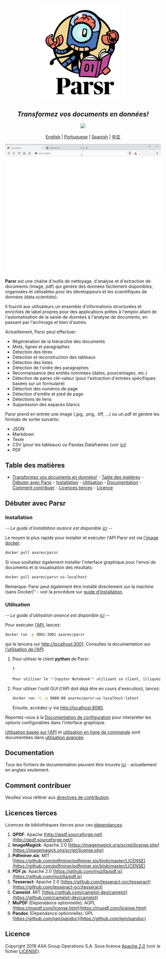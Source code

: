 <p align='center'>
  <img src="assets/logo.png" width="275">
</p>

<h2 align="center"><i>Transformez vos documents en données!</i></h2>

<p align="center">
	<a href="https://cloud.drone.io/axa-group/Parsr"><img src="https://cloud.drone.io/api/badges/axa-group/Parsr/status.svg"></a>
</p>

<p align="center">
	<a href="README.md">English</a> |
  <a href="README_pt.md">Portuguese</a> |
  <a href="README_sp.md">Spanish</a> |
	<a href="README_zh-cn.md">中文</a>
</p>

<p align='center'>
  <img src="assets/demo_screen.gif">
</p>

**Parsr** est une chaîne d'outils de nettoyage, d'analyse et d'extraction de documents (image, pdf) qui génère des données facilement disponibles, organisées et utilisables pour les développeurs et les scientifiques de données (data scientists).

Il fournit aux utilisateurs un ensemble d'informations structurées et enrichies de label propres pour des applications prêtes à l'emploi allant de l'automatisation de la saisie de données à l'analyse de documents, en passant par l'archivage et bien d'autres.

Actuellement, Parsr peut effectuer:

- Régénération de la hiérarchie des documents
- Mots, lignes et paragraphes
- Détection des titres
- Détection et reconstruction des tableaux
- Détection des listes
- Détection de l'ordre des paragraphes
- Reconnaissance des entités nommées (dates, pourcentages, etc.)
- Détection de paires clé-valeur (pour l'extraction d'entrées spécifiques basées sur un formulaire)
- Détection des numéros de page
- Détection d'entête et pied de page
- Détections de liens
- Suppression des espaces blancs

Parsr prend en entrée une image (.jpg, .png, .tiff, ...) ou un pdf et génère les formats de sortie suivants:

- JSON
- Markdown
- Texte
- CSV (pour les tableaux) ou Pandas Dataframes (voir [ici](demo/parsr-jupyter-demo))
- PDF

## Table des matières

- [Transformez vos documents en données!](#transformez-vos-documents-en-données) - [Table des matières](#table-des-matières) - [Débuter avec Parsr](#débuter-avec-parsr) - [Installation](#installation) - [Utilisation](#utilisation) - [Documentation](#documentation) - [Comment contribuer](#comment-contribuer) - [Licences tierces](#licences-tierces) - [Licence](#licence)

## Débuter avec Parsr

### Installation

_-- Le guide d'installation avancé est disponible [ici](docs/installation.md) --_

Le moyen le plus rapide pour installer et exécuter l'API Parsr est via [l'image docker](https://hub.docker.com/r/axarev/parsr):

```sh
docker pull axarev/parsr
```

Si vous souhaitez également installer l'interface graphique pour l'envoi de documents et la visualisation des résultats:

```sh
docker pull axarev/parsr-ui-localhost
```

Remarque: Parsr peut également être installé directement sur la machine (sans Docker)" - voir la procédure sur [guide d'installation](docs/installation.md).

### Utilisation

_-- Le guide d'utilisation avancé est disponible [ici](docs/usage.md) --_

Pour exécuter [l'API](docs/api-guide.md), lancez:

```sh
docker run -p 3001:3001 axarev/parsr
```

qui le lancera sur [http://localhost:3001](http://localhost:3001).
Consultez la documentation sur [l'utilisation de l'API](docs/api-guide.md).

1. Pour utiliser le client **python** de Parsr:

   ```sh
   t

   Pour utiliser le **Jupyter Notebook** utilisant ce client, [cliquez ici](demo/parsr-jupyter-demo).

   ```

2. Pour utiliser l'outil GUI (l'API doit déjà être en cours d'exécution), lancez:
   ```sh
   docker run -t -p 8080:80 axarev/parsr-ui-localhost:latest
   ```
   Ensuite, accédez-y via [http://localhost:8080](http://localhost:8080).

Reportez-vous à la [Documentation de configuration](docs/configuration.md) pour interpréter les options configurables dans l'interface graphique.

[Utilisation basée sur l'API](docs/usage.md#3-api) et [utilisation en ligne de commande](docs/usage.md#23-command-line-usage) sont documentées dans [utilisation avancée](docs/usage.md).

## Documentation

Tous les fichiers de documentation peuvent être trouvés [ici](docs/README.md) - actuellement en anglais seulement.

## Comment contribuer

Veuillez vous référer aux [directives de contribution](CONTRIBUTING.md).

## Licences tierces

Licences de bibliothèques tierces pour ces [dépendances](docs/dependencies.md):

1. **QPDF**: Apache [http://qpdf.sourceforge.net](http://qpdf.sourceforge.net/)
2. **ImageMagick**: Apache 2.0 [https://imagemagick.org/script/license.php](https://imagemagick.org/script/license.php)
3. **Pdfminer.six**: MIT [https://github.com/pdfminer/pdfminer.six/blob/master/LICENSE](https://github.com/pdfminer/pdfminer.six/blob/master/LICENSE)
4. **PDF.js**: Apache 2.0 [https://github.com/mozilla/pdf.js](https://github.com/mozilla/pdf.js)
5. **Tesseract**: Apache 2.0 [https://github.com/tesseract-ocr/tesseract](https://github.com/tesseract-ocr/tesseract)
6. **Camelot**: MIT [https://github.com/camelot-dev/camelot](https://github.com/camelot-dev/camelot)
7. **MuPDF** (Dépendance optionnelle): AGPL [https://mupdf.com/license.html](https://mupdf.com/license.html)
8. **Pandoc** (Dépendance optionnelle): GPL [https://github.com/jgm/pandoc](https://github.com/jgm/pandoc)

## Licence

Copyright 2019 AXA Group Operations S.A.
Sous licence [Apache 2.0](http://www.apache.org/licenses/LICENSE-2.0) (voir le fichier [LICENSE](LICENSE)).
